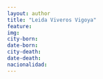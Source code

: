 ```yaml
---
layout: author
title: "Leida Viveros Vigoya"
feature:
img: 
city-born:
date-born: 
city-death: 
date-death:
nacionalidad:
---
```


